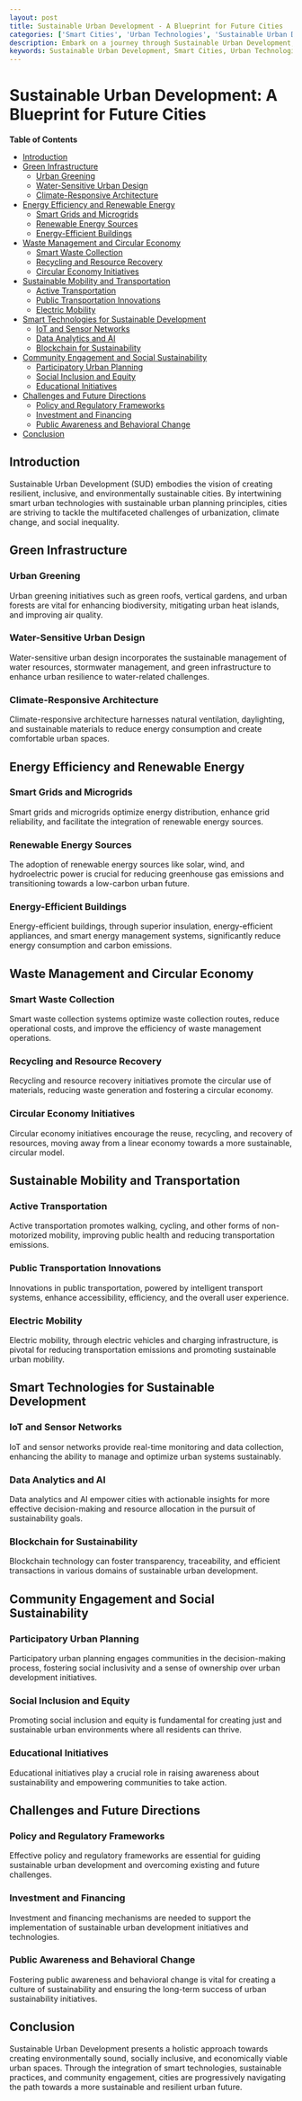 ```yaml
---
layout: post
title: Sustainable Urban Development - A Blueprint for Future Cities
categories: ['Smart Cities', 'Urban Technologies', 'Sustainable Urban Development', 'Urban Planning', 'Green Infrastructure']
description: Embark on a journey through Sustainable Urban Development, the blueprint for future cities. Explore how smart cities are harnessing urban technologies to drive sustainability, enhance livability, and tackle the complex challenges of urbanization. Delve into the strategies, applications, and innovations that are shaping the sustainable urban landscapes of tomorrow.
keywords: Sustainable Urban Development, Smart Cities, Urban Technologies, Urban Planning, Green Infrastructure, Renewable Energy, Waste Management
---
```


# Sustainable Urban Development: A Blueprint for Future Cities

**Table of Contents**

- [Introduction](#introduction)
- [Green Infrastructure](#green-infrastructure)
  - [Urban Greening](#urban-greening)
  - [Water-Sensitive Urban Design](#water-sensitive-urban-design)
  - [Climate-Responsive Architecture](#climate-responsive-architecture)
- [Energy Efficiency and Renewable Energy](#energy-efficiency-and-renewable-energy)
  - [Smart Grids and Microgrids](#smart-grids-and-microgrids)
  - [Renewable Energy Sources](#renewable-energy-sources)
  - [Energy-Efficient Buildings](#energy-efficient-buildings)
- [Waste Management and Circular Economy](#waste-management-and-circular-economy)
  - [Smart Waste Collection](#smart-waste-collection)
  - [Recycling and Resource Recovery](#recycling-and-resource-recovery)
  - [Circular Economy Initiatives](#circular-economy-initiatives)
- [Sustainable Mobility and Transportation](#sustainable-mobility-and-transportation)
  - [Active Transportation](#active-transportation)
  - [Public Transportation Innovations](#public-transportation-innovations)
  - [Electric Mobility](#electric-mobility)
- [Smart Technologies for Sustainable Development](#smart-technologies-for-sustainable-development)
  - [IoT and Sensor Networks](#iot-and-sensor-networks)
  - [Data Analytics and AI](#data-analytics-and-ai)
  - [Blockchain for Sustainability](#blockchain-for-sustainability)
- [Community Engagement and Social Sustainability](#community-engagement-and-social-sustainability)
  - [Participatory Urban Planning](#participatory-urban-planning)
  - [Social Inclusion and Equity](#social-inclusion-and-equity)
  - [Educational Initiatives](#educational-initiatives)
- [Challenges and Future Directions](#challenges-and-future-directions)
  - [Policy and Regulatory Frameworks](#policy-and-regulatory-frameworks)
  - [Investment and Financing](#investment-and-financing)
  - [Public Awareness and Behavioral Change](#public-awareness-and-behavioral-change)
- [Conclusion](#conclusion)

## Introduction

Sustainable Urban Development (SUD) embodies the vision of creating resilient, inclusive, and environmentally sustainable cities. By intertwining smart urban technologies with sustainable urban planning principles, cities are striving to tackle the multifaceted challenges of urbanization, climate change, and social inequality.

## Green Infrastructure

### Urban Greening

Urban greening initiatives such as green roofs, vertical gardens, and urban forests are vital for enhancing biodiversity, mitigating urban heat islands, and improving air quality.

### Water-Sensitive Urban Design

Water-sensitive urban design incorporates the sustainable management of water resources, stormwater management, and green infrastructure to enhance urban resilience to water-related challenges.

### Climate-Responsive Architecture

Climate-responsive architecture harnesses natural ventilation, daylighting, and sustainable materials to reduce energy consumption and create comfortable urban spaces.

## Energy Efficiency and Renewable Energy

### Smart Grids and Microgrids

Smart grids and microgrids optimize energy distribution, enhance grid reliability, and facilitate the integration of renewable energy sources.

### Renewable Energy Sources

The adoption of renewable energy sources like solar, wind, and hydroelectric power is crucial for reducing greenhouse gas emissions and transitioning towards a low-carbon urban future.

### Energy-Efficient Buildings

Energy-efficient buildings, through superior insulation, energy-efficient appliances, and smart energy management systems, significantly reduce energy consumption and carbon emissions.

## Waste Management and Circular Economy

### Smart Waste Collection

Smart waste collection systems optimize waste collection routes, reduce operational costs, and improve the efficiency of waste management operations.

### Recycling and Resource Recovery

Recycling and resource recovery initiatives promote the circular use of materials, reducing waste generation and fostering a circular economy.

### Circular Economy Initiatives

Circular economy initiatives encourage the reuse, recycling, and recovery of resources, moving away from a linear economy towards a more sustainable, circular model.

## Sustainable Mobility and Transportation

### Active Transportation

Active transportation promotes walking, cycling, and other forms of non-motorized mobility, improving public health and reducing transportation emissions.

### Public Transportation Innovations

Innovations in public transportation, powered by intelligent transport systems, enhance accessibility, efficiency, and the overall user experience.

### Electric Mobility

Electric mobility, through electric vehicles and charging infrastructure, is pivotal for reducing transportation emissions and promoting sustainable urban mobility.

## Smart Technologies for Sustainable Development

### IoT and Sensor Networks

IoT and sensor networks provide real-time monitoring and data collection, enhancing the ability to manage and optimize urban systems sustainably.

### Data Analytics and AI

Data analytics and AI empower cities with actionable insights for more effective decision-making and resource allocation in the pursuit of sustainability goals.

### Blockchain for Sustainability

Blockchain technology can foster transparency, traceability, and efficient transactions in various domains of sustainable urban development.

## Community Engagement and Social Sustainability

### Participatory Urban Planning

Participatory urban planning engages communities in the decision-making process, fostering social inclusivity and a sense of ownership over urban development initiatives.

### Social Inclusion and Equity

Promoting social inclusion and equity is fundamental for creating just and sustainable urban environments where all residents can thrive.

### Educational Initiatives

Educational initiatives play a crucial role in raising awareness about sustainability and empowering communities to take action.

## Challenges and Future Directions

### Policy and Regulatory Frameworks

Effective policy and regulatory frameworks are essential for guiding sustainable urban development and overcoming existing and future challenges.

### Investment and Financing

Investment and financing mechanisms are needed to support the implementation of sustainable urban development initiatives and technologies.

### Public Awareness and Behavioral Change

Fostering public awareness and behavioral change is vital for creating a culture of sustainability and ensuring the long-term success of urban sustainability initiatives.

## Conclusion

Sustainable Urban Development presents a holistic approach towards creating environmentally sound, socially inclusive, and economically viable urban spaces. Through the integration of smart technologies, sustainable practices, and community engagement, cities are progressively navigating the path towards a more sustainable and resilient urban future.
